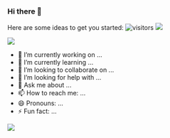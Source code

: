 ### Hi there 👋

Here are some ideas to get you started:
![visitors](https://visitor-badge.glitch.me/badge?page_id=page.id)
![](https://img.shields.io/static/v1?label=OS&message=linux)

<a href="https://github.com/highonweb">
 <img align="center" src="https://github-readme-stats.vercel.app/api/top-langs/?username=highonweb&theme=radical&count_private=true&show_icons=true" />
</a>

- 🔭 I’m currently working on ...
- 🌱 I’m currently learning ...
- 👯 I’m looking to collaborate on ...
- 🤔 I’m looking for help with ...
- 💬 Ask me about ...
- 📫 How to reach me: ...
- 😄 Pronouns: ...
- ⚡ Fun fact: ...


<a href="https://github.com/highonweb">
 <img align="center" src="https://github-readme-stats.vercel.app/api?username=highonweb&show_icons=true&count_private=true&theme=radical"/>
</a>
